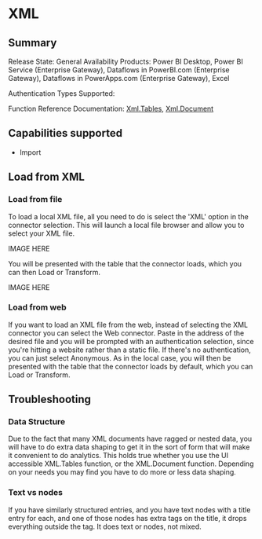 # XML

## Summary

Release State: General Availability
Products: Power BI Desktop, Power BI Service (Enterprise Gateway), Dataflows in PowerBI.com (Enterprise Gateway), Dataflows in PowerApps.com (Enterprise Gateway), Excel

Authentication Types Supported:

Function Reference Documentation: [Xml.Tables](https://docs.microsoft.com/en-us/powerquery-m/xml-tables), [Xml.Document](https://docs.microsoft.com/en-us/powerquery-m/xml-document)

## Capabilities supported

* Import

## Load from XML

### Load from file

To load a local XML file, all you need to do is select the 'XML' option in the connector selection. This will launch a local file browser and allow you to select your XML file. 

IMAGE HERE

You will be presented with the table that the connector loads, which you can then Load or Transform.

IMAGE HERE

### Load from web

If you want to load an XML file from the web, instead of selecting the XML connector you can select the Web connector. Paste in the address of the desired file and you will be prompted with an authentication selection, since you're hitting a website rather than a static file. If there's no authentication, you can just select Anonymous. As in the local case, you will then be presented with the table that the connector loads by default, which you can Load or Transform.

## Troubleshooting

### Data Structure

Due to the fact that many XML documents have ragged or nested data, you will have to do extra data shaping to get it in the sort of form that will make it convenient to do analytics. This holds true whether you use the UI accessible XML.Tables function, or the XML.Document function. Depending on your needs you may find you have to do more or less data shaping.

### Text vs nodes
If you have similarly structured entries, and you have text nodes with a title entry for each, and one of those nodes has extra tags on the title, it drops everything outside the tag. It does text or nodes, not mixed.
